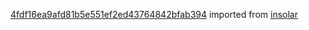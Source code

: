 [4fdf16ea9afd81b5e551ef2ed43764842bfab394](https://github.com/insolar/insolar/commit/4fdf16ea9afd81b5e551ef2ed43764842bfab394) imported from [insolar](https://github.com/insolar/insolar)
